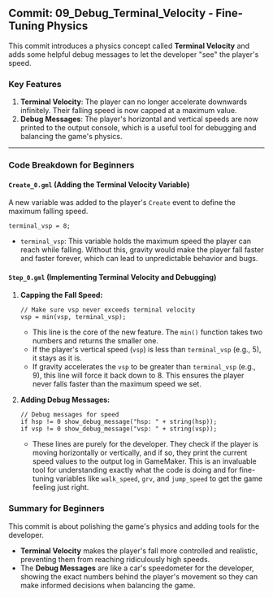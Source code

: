 ## Commit: 09_Debug_Terminal_Velocity - Fine-Tuning Physics

This commit introduces a physics concept called **Terminal Velocity** and adds some helpful debug messages to let the developer "see" the player's speed.

### Key Features

1.  **Terminal Velocity**: The player can no longer accelerate downwards infinitely. Their falling speed is now capped at a maximum value.
2.  **Debug Messages**: The player's horizontal and vertical speeds are now printed to the output console, which is a useful tool for debugging and balancing the game's physics.

---

### Code Breakdown for Beginners

#### `Create_0.gml` (Adding the Terminal Velocity Variable)

A new variable was added to the player's `Create` event to define the maximum falling speed.

```gml
terminal_vsp = 8;
```

*   `terminal_vsp`: This variable holds the maximum speed the player can reach while falling. Without this, gravity would make the player fall faster and faster forever, which can lead to unpredictable behavior and bugs.

#### `Step_0.gml` (Implementing Terminal Velocity and Debugging)

1.  **Capping the Fall Speed:**
    ```gml
    // Make sure vsp never exceeds terminal velocity
    vsp = min(vsp, terminal_vsp);
    ```
    *   This line is the core of the new feature. The `min()` function takes two numbers and returns the smaller one.
    *   If the player's vertical speed (`vsp`) is less than `terminal_vsp` (e.g., 5), it stays as it is.
    *   If gravity accelerates the `vsp` to be greater than `terminal_vsp` (e.g., 9), this line will force it back down to 8. This ensures the player never falls faster than the maximum speed we set.

2.  **Adding Debug Messages:**
    ```gml
    // Debug messages for speed
    if hsp != 0 show_debug_message("hsp: " + string(hsp));
    if vsp != 0 show_debug_message("vsp: " + string(vsp));
    ```
    *   These lines are purely for the developer. They check if the player is moving horizontally or vertically, and if so, they print the current speed values to the output log in GameMaker. This is an invaluable tool for understanding exactly what the code is doing and for fine-tuning variables like `walk_speed`, `grv`, and `jump_speed` to get the game feeling just right.

### Summary for Beginners

This commit is about polishing the game's physics and adding tools for the developer.
*   **Terminal Velocity** makes the player's fall more controlled and realistic, preventing them from reaching ridiculously high speeds.
*   The **Debug Messages** are like a car's speedometer for the developer, showing the exact numbers behind the player's movement so they can make informed decisions when balancing the game.